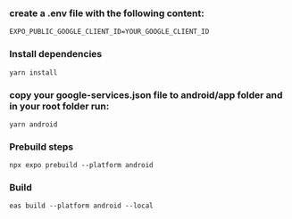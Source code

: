 ### create a .env file with the following content:
```
EXPO_PUBLIC_GOOGLE_CLIENT_ID=YOUR_GOOGLE_CLIENT_ID
```

### Install dependencies
```
yarn install
```

### copy your google-services.json file to android/app folder and in your root folder run:
```
yarn android
```

### Prebuild steps
```
npx expo prebuild --platform android
```

### Build
```
eas build --platform android --local
```